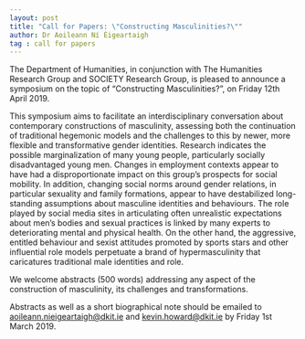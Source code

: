 ```yaml
---
layout: post
title: "Call for Papers: \"Constructing Masculinities?\""
author: Dr Aoileann Ní Éigeartaigh
tag : call for papers
---
```


The Department of Humanities, in conjunction with The Humanities Research Group and SOCIETY Research Group, is pleased to announce a symposium on the topic of “Constructing Masculinities?”, on Friday 12th April 2019. 

This symposium aims to facilitate an interdisciplinary conversation about contemporary constructions of masculinity, assessing both the continuation of traditional hegemonic models and the challenges to this by newer, more flexible and transformative gender identities. Research indicates the possible marginalization of many young people, particularly socially disadvantaged young men. Changes in employment contexts appear to have had a disproportionate impact on this group’s prospects for social mobility. In addition, changing social norms around gender relations, in particular sexuality and family formations, appear to have destabilized long-standing assumptions about masculine identities and behaviours. The role played by social media sites in articulating often unrealistic expectations about men’s bodies and sexual practices is linked by many experts to deteriorating mental and physical health. On the other hand, the aggressive, entitled behaviour and sexist attitudes promoted by sports stars and other influential role models perpetuate a brand of hypermasculinity that caricatures traditional male identities and role.

We welcome abstracts (500 words) addressing any aspect of the construction of masculinity, its challenges and transformations.

Abstracts as well as a short biographical note should be emailed to [aoileann.nieigeartaigh@dkit.ie](mailto:aoileann.nieigeartaigh@dkit.ie) and [kevin.howard@dkit.ie](mailto:kevin.howard@dkit.ie) by Friday 1st March 2019.

